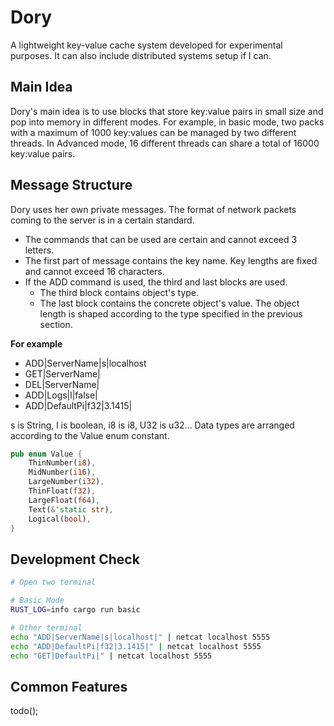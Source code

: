 # Dory

A lightweight key-value cache system developed for experimental purposes. It can also include distributed systems setup if I can.

## Main Idea

Dory's main idea is to use blocks that store key:value pairs in small size and pop into memory in different modes. For example, in basic mode, two packs with a maximum of 1000 key:values can be managed by two different threads. In Advanced mode, 16 different threads can share a total of 16000 key:value pairs.

## Message Structure

Dory uses her own private messages. The format of network packets coming to the server is in a certain standard.

- The commands that can be used are certain and cannot exceed 3 letters.
- The first part of message contains the key name. Key lengths are fixed and cannot exceed 16 characters.
- If the ADD command is used, the third and last blocks are used.
  - The third block contains object's type.
  - The last block contains the concrete object's value. The object length is shaped according to the type specified in the previous section.

**For example**

- ADD|ServerName|s|localhost
- GET|ServerName|
- DEL|ServerName|
- ADD|Logs|l|false|
- ADD|DefaultPi|f32|3.1415|

s is String, l is boolean, i8 is i8, U32 is u32... Data types are arranged according to the Value enum constant.

```rust
pub enum Value {
    ThinNumber(i8),
    MidNumber(i16),
    LargeNumber(i32),
    ThinFloat(f32),
    LargeFloat(f64),
    Text(&'static str),
    Logical(bool),
}
```

## Development Check

```bash
# Open two terminal

# Basic Mode
RUST_LOG=info cargo run basic

# Other terminal
echo "ADD|ServerName|s|localhost|" | netcat localhost 5555
echo "ADD|DefaultPi|f32|3.1415|" | netcat localhost 5555
echo "GET|DefaultPi|" | netcat localhost 5555
```

## Common Features

todo();
